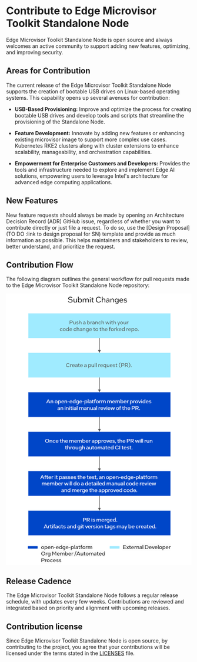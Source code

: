 # Contribute to Edge Microvisor Toolkit Standalone Node

Edge Microvisor Toolkit Standalone Node is open source and always welcomes an active
community to support adding new features, optimizing, and improving security.

## Areas for Contribution

The current release of the Edge Microvisor Toolkit Standalone Node supports the creation of bootable USB drives
on Linux-based operating systems. This capability opens up several avenues for contribution:

- **USB-Based Provisioning:** Improve and optimize the process for creating bootable USB drives and
develop tools and scripts that streamline the provisioning of the Standalone Node.

- **Feature Development:** Innovate by adding new features or enhancing existing microvisor image
to support more complex use cases. Kubernetes RKE2 clusters along with cluster extensions to enhance
scalability, manageability, and orchestration capabilities.

- **Empowerment for Enterprise Customers and Developers:** Provides the tools and infrastructure needed to
explore and implement Edge AI solutions, empowering users to leverage Intel's architecture for advanced
edge computing applications.

## New Features

New feature requests should always be made by opening an Architecture Decision Record (ADR)
GitHub issue, regardless of whether you want to contribute directly or just file a request.
To do so, use the [Design Proposal](TO DO :link to design proposal for SN) template
and provide as much information as possible. This helps maintainers and stakeholders to
review, better understand, and prioritize the request.

## Contribution Flow

The following diagram outlines the general workflow for pull requests made
to the Edge Microvisor Toolkit Standalone Node repository:

![Contribution Flow](submit-changes.drawio.png)

## Release Cadence

The Edge Microvisor Toolkit Standalone Node follows a regular release schedule, with updates every few weeks.
Contributions are reviewed and integrated based on priority and alignment with upcoming releases.

## Contribution license

Since Edge Microvisor Toolkit Standalone Node is open source, by contributing to the project, you agree that
your contributions will be licensed under the terms stated in the
[LICENSES](../../LICENSES) file.
